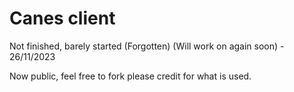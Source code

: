 # Canes client
Not finished, barely started
(Forgotten)
(Will work on again soon) - 26/11/2023

Now public, feel free to fork
please credit for what is used.
